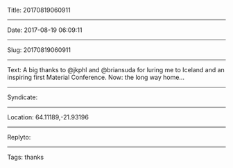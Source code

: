 Title: 20170819060911

----

Date: 2017-08-19 06:09:11

----

Slug: 20170819060911

----

Text: A big thanks to @jkphl and @briansuda for luring me to Iceland and an inspiring first Material Conference. Now: the long way home…

----

Syndicate: <a href="https://brid.gy/publish/twitter"></a>

----

Location: 64.11189,-21.93196

----

Replyto: 

----

Tags: thanks